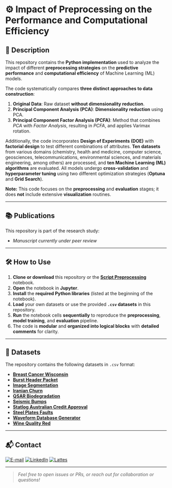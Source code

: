 # ⚙️ Impact of Preprocessing on the Performance and Computational Efficiency 

## 📝 Description

This repository contains the **Python implementation** used to analyze the impact of different **preprocessing strategies** on the **predictive performance** and **computational efficiency** of Machine Learning (ML) models.

The code systematically compares **three distinct approaches to data construction**:

1. **Original Data**: Raw dataset **without dimensionality reduction**.  
2. **Principal Component Analysis (PCA)**: **Dimensionality reduction** using PCA.  
3. **Principal Component Factor Analysis (PCFA)**: Method that combines *PCA* with *Factor Analysis*, resulting in *PCFA*, and applies Varimax rotation.

Additionally, the code incorporates **Design of Experiments (DOE)** with **factorial design** to test different combinations of attributes. **Ten datasets** from various domains (chemistry, health and medicine, computer science, geosciences, telecommunications, environmental sciences, and materials engineering, among others) are processed, and **ten Machine Learning (ML) algorithms** are evaluated. All models undergo **cross-validation** and **hyperparameter tuning** using two different optimization strategies (**Optuna** and **Grid Search**).

**Note:** This code focuses on the **preprocessing** and **evaluation** stages; it does **not** include extensive **visualization** routines.

---

## 📚 Publications

This repository is part of the research study:

-  *Manuscript currently under peer review*

---

## 🛠️ How to Use

1. **Clone or download** this repository or the [**Script Preprocessing**](script_preprocessing.ipynb) notebook.  
2. **Open** the notebook in **Jupyter**.  
3. **Install** the **required Python libraries** (listed at the beginning of the notebook).  
4. **Load** your own datasets or use the provided **`.csv` datasets** in this repository.  
5. **Run** the notebook cells **sequentially** to reproduce the **preprocessing**, **model training**, and **evaluation** pipeline.  
6. The code is **modular** and **organized into logical blocks** with **detailed comments** for clarity.

---

## 📂 Datasets

The repository contains the following datasets in `.csv` format:

- [**Breast Cancer Wisconsin**](breast_cancer_wisconsin.csv)  
- [**Burst Header Packet**](burst_header_packet.csv)  
- [**Image Segmentation**](image_segmentation.csv)  
- [**Iranian Churn**](iranian_churn.csv)  
- [**QSAR Biodegradation**](qsar_biodegradation.csv)  
- [**Seismic Bumps**](seismic_bumps.csv)  
- [**Statlog Australian Credit Approval**](statlog_australian_credit_approval.csv)  
- [**Steel Plates Faults**](steel_plates_faults.csv)  
- [**Waveform Database Generator**](waveform_database_generator.csv)  
- [**Wine Quality Red**](wine_quality_red.csv)

---

## 📬 Contact

<a href="mailto:matheusc_pereira@hotmail.com"><img src="https://img.shields.io/badge/E--mail-0078D4?style=for-the-badge&logo=microsoft-outlook&logoColor=white" alt="E-mail"/></a>
<a href="https://www.linkedin.com/in/matheuscostapereira/"><img src="https://img.shields.io/badge/LinkedIn-0A66C2?style=for-the-badge&logo=linkedin&logoColor=white" alt="LinkedIn"/></a>
<a href="https://lattes.cnpq.br/7025666927284220"><img src="https://img.shields.io/badge/Lattes-4169E1?style=for-the-badge&logoColor=white" alt="Lattes"/></a>

---

> _Feel free to open issues or PRs, or reach out for collaboration or questions!_
